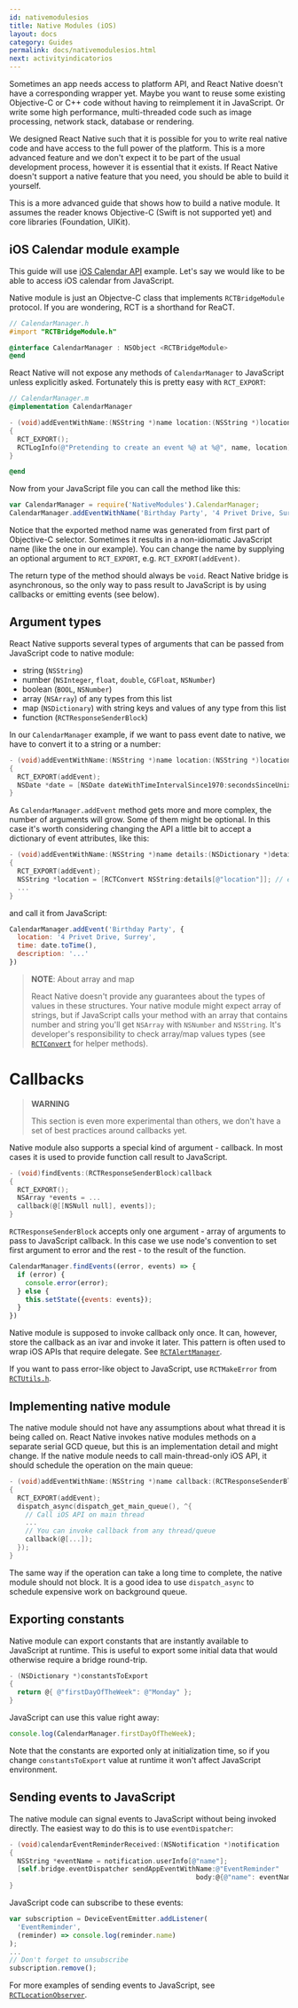 ```yaml
---
id: nativemodulesios
title: Native Modules (iOS)
layout: docs
category: Guides
permalink: docs/nativemodulesios.html
next: activityindicatorios
---
```


Sometimes an app needs access to platform API, and React Native doesn't have a corresponding wrapper yet. Maybe you want to reuse some existing Objective-C or C++ code without having to reimplement it in JavaScript. Or write some high performance, multi-threaded code such as image processing, network stack, database or rendering.

We designed React Native such that it is possible for you to write real native code and have access to the full power of the platform. This is a more advanced feature and we don't expect it to be part of the usual development process, however it is essential that it exists. If React Native doesn't support a native feature that you need, you should be able to build it yourself.

This is a more advanced guide that shows how to build a native module. It assumes the reader knows Objective-C (Swift is not supported yet) and core libraries (Foundation, UIKit).

## iOS Calendar module example

This guide will use [iOS Calendar API](https://developer.apple.com/library/mac/documentation/DataManagement/Conceptual/EventKitProgGuide/Introduction/Introduction.html) example. Let's say we would like to be able to access iOS calendar from JavaScript.

Native module is just an Objectve-C class that implements `RCTBridgeModule` protocol. If you are wondering, RCT is a shorthand for ReaCT.

```objective-c
// CalendarManager.h
#import "RCTBridgeModule.h"

@interface CalendarManager : NSObject <RCTBridgeModule>
@end
```

React Native will not expose any methods of `CalendarManager` to JavaScript unless explicitly asked. Fortunately this is pretty easy with `RCT_EXPORT`:

```objective-c
// CalendarManager.m
@implementation CalendarManager

- (void)addEventWithName:(NSString *)name location:(NSString *)location
{
  RCT_EXPORT();
  RCTLogInfo(@"Pretending to create an event %@ at %@", name, location);
}

@end
```

Now from your JavaScript file you can call the method like this:

```javascript
var CalendarManager = require('NativeModules').CalendarManager;
CalendarManager.addEventWithName('Birthday Party', '4 Privet Drive, Surrey');
```

Notice that the exported method name was generated from first part of Objective-C selector. Sometimes it results in a non-idiomatic JavaScript name (like the one in our example). You can change the name by supplying an optional argument to `RCT_EXPORT`, e.g. `RCT_EXPORT(addEvent)`.

The return type of the method should always be `void`. React Native bridge is asynchronous, so the only way to pass result to JavaScript is by using callbacks or emitting events (see below).

## Argument types

React Native supports several types of arguments that can be passed from JavaScript code to native module:

- string (`NSString`)
- number (`NSInteger`, `float`, `double`, `CGFloat`, `NSNumber`)
- boolean (`BOOL`, `NSNumber`)
- array (`NSArray`) of any types from this list
- map (`NSDictionary`) with string keys and values of any type from this list
- function (`RCTResponseSenderBlock`)

In our `CalendarManager` example, if we want to pass event date to native, we have to convert it to a string or a number:

```objective-c
- (void)addEventWithName:(NSString *)name location:(NSString *)location date:(NSInteger)secondsSinceUnixEpoch
{
  RCT_EXPORT(addEvent);
  NSDate *date = [NSDate dateWithTimeIntervalSince1970:secondsSinceUnixEpoch];
}
```

As `CalendarManager.addEvent` method gets more and more complex, the number of arguments will grow. Some of them might be optional. In this case it's worth considering changing the API a little bit to accept a dictionary of event attributes, like this:

```objective-c
- (void)addEventWithName:(NSString *)name details:(NSDictionary *)details
{
  RCT_EXPORT(addEvent);
  NSString *location = [RCTConvert NSString:details[@"location"]]; // ensure location is a string
  ...
}
```

and call it from JavaScript:

```javascript
CalendarManager.addEvent('Birthday Party', {
  location: '4 Privet Drive, Surrey',
  time: date.toTime(),
  description: '...'
})
```

> **NOTE**: About array and map
>
> React Native doesn't provide any guarantees about the types of values in these structures. Your native module might expect array of strings, but if JavaScript calls your method with an array that contains number and string you'll get `NSArray` with `NSNumber` and `NSString`. It's developer's responsibility to check array/map values types (see [`RCTConvert`](https://github.com/facebook/react-native/blob/master/ReactKit/Base/RCTConvert.h) for helper methods).

# Callbacks

> **WARNING**
>
> This section is even more experimental than others, we don't have a set of best practices around callbacks yet.

Native module also supports a special kind of argument - callback. In most cases it is used to provide function call result to JavaScript.

```objective-c
- (void)findEvents:(RCTResponseSenderBlock)callback
{
  RCT_EXPORT();
  NSArray *events = ...
  callback(@[[NSNull null], events]);
}
```

`RCTResponseSenderBlock` accepts only one argument - array of arguments to pass to JavaScript callback. In this case we use node's convention to set first argument to error and the rest - to the result of the function.

```javascript
CalendarManager.findEvents((error, events) => {
  if (error) {
    console.error(error);
  } else {
    this.setState({events: events});
  }
})
```

Native module is supposed to invoke callback only once. It can, however, store the callback as an ivar and invoke it later. This pattern is often used to wrap iOS APIs that require delegate. See [`RCTAlertManager`](https://github.com/facebook/react-native/blob/master/ReactKit/Modules/RCTAlertManager.m).

If you want to pass error-like object to JavaScript, use `RCTMakeError` from [`RCTUtils.h`](https://github.com/facebook/react-native/blob/master/ReactKit/Base/RCTUtils.h).

## Implementing native module

The native module should not have any assumptions about what thread it is being called on. React Native invokes native modules methods on a separate serial GCD queue, but this is an implementation detail and might change. If the native module needs to call main-thread-only iOS API, it should schedule the operation on the main queue:


```objective-c
- (void)addEventWithName:(NSString *)name callback:(RCTResponseSenderBlock)callback
{
  RCT_EXPORT(addEvent);
  dispatch_async(dispatch_get_main_queue(), ^{
    // Call iOS API on main thread
    ...
    // You can invoke callback from any thread/queue
    callback(@[...]);
  });
}
```

The same way if the operation can take a long time to complete, the native module should not block. It is a good idea to use `dispatch_async` to schedule expensive work on background queue.

## Exporting constants

Native module can export constants that are instantly available to JavaScript at runtime. This is useful to export some initial data that would otherwise require a bridge round-trip.

```objective-c
- (NSDictionary *)constantsToExport
{
  return @{ @"firstDayOfTheWeek": @"Monday" };
}
```

JavaScript can use this value right away:

```javascript
console.log(CalendarManager.firstDayOfTheWeek);
```

Note that the constants are exported only at initialization time, so if you change `constantsToExport` value at runtime it won't affect JavaScript environment.


## Sending events to JavaScript

The native module can signal events to JavaScript without being invoked directly. The easiest way to do this is to use `eventDispatcher`:

```objective-c
- (void)calendarEventReminderReceived:(NSNotification *)notification
{
  NSString *eventName = notification.userInfo[@"name"];
  [self.bridge.eventDispatcher sendAppEventWithName:@"EventReminder"
                                               body:@{@"name": eventName}];
}
```

JavaScript code can subscribe to these events:

```javascript
var subscription = DeviceEventEmitter.addListener(
  'EventReminder',
  (reminder) => console.log(reminder.name)
);
...
// Don't forget to unsubscribe
subscription.remove();
```
For more examples of sending events to JavaScript, see [`RCTLocationObserver`](https://github.com/facebook/react-native/blob/master/Libraries/Geolocation/RCTLocationObserver.m).

